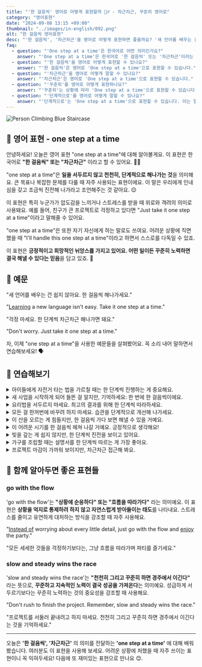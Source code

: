 ```yaml
---
title: "'한 걸음씩' 영어로 어떻게 표현할까 🚶‍♂️ - 차근차근, 꾸준히 영어로"
category: "영어표현"
date: "2024-09-08 13:15 +09:00"
thumbnail: "../images/in-english/092.png"
alt: "한 걸음씩 영어표현"
desc: "'한 걸음씩', '차근차근'을 영어로 어떻게 표현하면 좋을까요? '새 언어를 배우는 건 쉽지 않아요. 한 걸음씩 해나가세요.', '걱정 마세요. 한 단계씩 차근차근 해나가면 돼요.' 등을 영어로 표현하는 법을 배워봅시다. 다양한 예문을 통해서 연습하고 본인의 표현으로 만들어 보세요."
faq:
  - question: "'One step at a time'은 한국어로 어떤 의미인가요?"
    answer: "'One step at a time'은 한국어로 '한 걸음씩' 또는 '차근차근'이라는 의미입니다. 일을 서두르지 않고 천천히, 단계적으로 해나가는 것을 의미합니다."
  - question: "'한 걸음씩'을 영어로 어떻게 표현할 수 있나요?"
    answer: "'한 걸음씩'은 영어로 'One step at a time'으로 표현할 수 있습니다."
  - question: "'차근차근'을 영어로 어떻게 말할 수 있나요?"
    answer: "'차근차근'은 영어로 'One step at a time'으로 표현할 수 있습니다."
  - question: "'꾸준히'를 영어로 어떻게 표현하나요?"
    answer: "'꾸준히'는 상황에 따라 'One step at a time'으로 표현할 수 있습니다. 특히 일을 천천히 꾸준히 해나가는 맥락에서 사용할 수 있습니다."
  - question: "'단계적으로'를 영어로 어떻게 말할 수 있나요?"
    answer: "'단계적으로'는 'One step at a time'으로 표현할 수 있습니다. 이는 일을 순차적으로, 단계별로 진행한다는 의미를 담고 있습니다."
---
```


![Person Climbing Blue Staircase](../images/in-english/092-1.avif)

## 🌟 영어 표현 - one step at a time

안녕하세요! 오늘은 영어 표현 "one step at a time"에 대해 알아볼게요. 이 표현은 한국어로 **"한 걸음씩" 또는 "차근차근"** 이라고 할 수 있어요. 🚶‍♂️

"one step at a time"은 **일을 서두르지 않고 천천히, 단계적으로 해나가는 것**을 의미해요. 큰 목표나 복잡한 문제를 다룰 때 자주 사용되는 표현이에요. 이 말은 우리에게 인내심을 갖고 조금씩 진전해 나가라고 조언해주는 것 같아요. 😌

이 표현은 특히 누군가가 압도감을 느끼거나 스트레스를 받을 때 위로와 격려의 의미로 사용돼요. 예를 들어, 친구가 큰 프로젝트로 걱정하고 있다면 "Just take it one step at a time"이라고 말해줄 수 있어요.

"one step at a time"은 또한 자기 자신에게 하는 말로도 쓰여요. 어려운 상황에 직면했을 때 "I'll handle this one step at a time"이라고 하면서 스스로를 다독일 수 있죠.

이 표현은 **긍정적이고 희망적인 뉘앙스를 가지고 있어요. 어떤 일이든 꾸준히 노력하면 결국 해낼 수 있다는 믿음**을 담고 있죠. 🌟

<div 
  data-inline-banner="🎉 새해에는 스픽 AI와 함께 영어 공부하자" 
  data-inline-banner-subtext="설날 특별 할인으로 최대 70% 할인! (~2/3)" 
  data-inline-banner-link="https://app.usespeak.com/kr-ko/sale/kr-affiliate-special/?ref=engple-inline"
  data-inline-banner-caption="해당 링크를 통해 구매시 일정액의 수수료를 지급받습니다.">
</div>

## 📖 예문

"새 언어를 배우는 건 쉽지 않아요. 한 걸음씩 해나가세요."

"[Learning](/blog/in-english/245.learn/) a new language isn't easy. Take it one step at a time."

"걱정 마세요. 한 단계씩 차근차근 해나가면 돼요."

"Don't worry. Just take it one step at a time."

자, 이제 "one step at a time"을 사용한 예문들을 살펴봤어요. 꼭 소리 내어 말하면서 연습해보세요! 🗣️

## 💬 연습해보기

<details>
<summary>아이들에게 자전거 타는 법을 가르칠 때는 한 단계씩 진행하는 게 중요해요.</summary>
<span>When teaching kids to ride a bike, it's important to go one step at a time.</span>
</details>

<details>
<summary>새 사업을 시작하게 되어 들뜬 걸 알지만, 기억하세요: 한 번에 한 걸음씩이에요.</summary>
<span>I know you're <a href="/blog/in-english/003.excited-to-do/">excited to</a> start your new business, but remember: one step at a time.</span>
</details>

<details>
<summary>요리법을 서두르지 마세요. 최고의 결과를 위해 한 단계씩 따라하세요.</summary>
<span>Don't rush through the recipe. Follow it one step at a time for the best results.</span>
</details>

<details>
<summary>모든 걸 한꺼번에 바꾸려 하지 마세요. 습관을 단계적으로 개선해 나가세요.</summary>
<span>Don't <a href="/blog/in-english/117.try-to/">try to</a> change everything at once. Improve your habits one step at a time.</span>
</details>

<details>
<summary>이 산을 오르는 게 힘들지만, 한 걸음씩 가다 보면 해낼 수 있을 거예요.</summary>
<span>Climbing this mountain is <a href="/blog/in-english/183.tough/">tough</a> but we'll <a href="/blog/in-english/244.make-it/">make it</a> if we go one step at a time.</span>
</details>

<details>
<summary>이 어려운 시기를 한 걸음씩 헤쳐 나갈 거예요. 긍정적으로 생각해요!</summary>
<span>We'll get through this difficult period one step at a time. Stay positive!</span>
</details>

<details>
<summary>빚을 갚는 게 쉽지 않지만, 한 단계씩 진전을 보이고 있어요.</summary>
<span>Getting out of debt isn't easy, but we're making progress one step at a time.</span>
</details>

<details>
<summary>가구를 조립할 때는 설명서를 한 단계씩 따르는 게 가장 좋아요.</summary>
<span>When assembling furniture, it's best to follow the instructions one step at a time.</span>
</details>

<details>
<summary>프로젝트 마감이 가까워 보이지만, 차근차근 접근해 봐요.</summary>
<span>I know the project deadline seems close, but let's <a href="/blog/in-english/267.approach/">approach</a> it one step at a time.</span>
</details>

## 🤝 함께 알아두면 좋은 표현들

### go with the flow

'go with the flow'는 **"상황에 순응하다" 또는 "흐름을 따라가다"** 라는 의미예요. 이 표현은 **상황을 억지로 통제하려 하지 않고 자연스럽게 받아들이는 태도**를 나타내요. 스트레스를 줄이고 유연하게 대처하는 방식을 강조할 때 자주 사용해요.

"[Instead of](/blog/in-english/169.instead-of/) worrying about every little detail, just go with the flow and <a href="/blog/in-english/128.enjoy-ing/">enjoy</a> the party."

"모든 세세한 것들을 걱정하기보다는, 그냥 흐름을 따라가며 파티를 즐기세요."

### slow and steady wins the race

'slow and steady wins the race'는 **"천천히 그리고 꾸준히 하면 경주에서 이긴다"** 라는 뜻으로, **꾸준하고 지속적인 노력이 결국 성공을 가져온다**는 의미예요. 성급하게 서두르기보다는 꾸준히 노력하는 것의 중요성을 강조할 때 사용해요.

"Don't rush to finish the project. Remember, slow and steady wins the race."

"프로젝트를 서둘러 끝내려고 하지 마세요. 천천히 그리고 꾸준히 하면 경주에서 이긴다는 것을 기억하세요."

---

오늘은 **'한 걸음씩', '차근차근'** 의 의미를 전달하는 **'one step at a time'** 에 대해 배워봤습니다. 여러분도 이 표현을 사용해 보세요. 어려운 상황에 처했을 때 자주 쓰이는 표현이니 꼭 익혀두세요! 다음에 또 재미있는 표현으로 만나요 😊.
